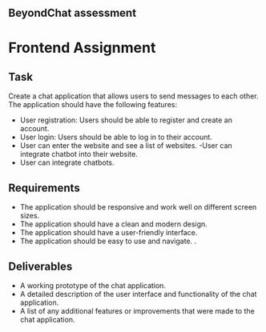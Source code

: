 ## BeyondChat assessment
# Frontend Assignment

## Task
Create a chat application that allows users to send messages to each other. The application should have the following features:

- User registration: Users should be able to register and create an account.
- User login: Users should be able to log in to their account.
- User can enter the website and see a list of websites.
-User can integrate chatbot into their website.
- User can integrate chatbots.


## Requirements

- The application should be responsive and work well on different screen sizes.
- The application should have a clean and modern design.
- The application should have a user-friendly interface.
- The application should be easy to use and navigate.
.                      

## Deliverables

- A working prototype of the chat application.
- A detailed description of the user interface and functionality of the chat application.
- A list of any additional features or improvements that were made to the chat application.
